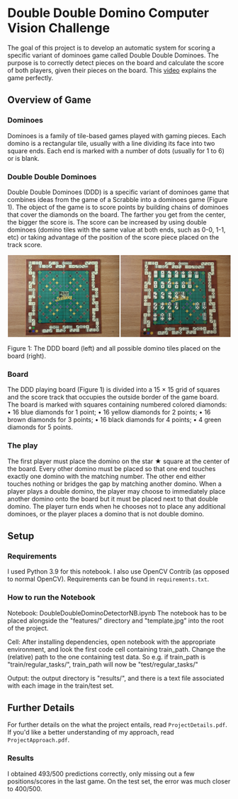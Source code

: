# Double Double Domino Computer Vision Challenge
The goal of this project is to develop an automatic system for scoring a specific variant of dominoes game called Double Double Dominoes. The purpose is to correctly detect pieces on the board and calculate the score of both players, given their pieces on the board. This [video](https://www.youtube.com/watch?v=ORPJIjFkluQ&t) explains the game perfectly.

## Overview of Game
### Dominoes
Dominoes is a family of tile-based games played with gaming pieces. Each domino is a
rectangular tile, usually with a line dividing its face into two square ends. Each end is
marked with a number of dots (usually for 1 to 6) or is blank.

### Double Double Dominoes
Double Double Dominoes (DDD) is a specific variant of dominoes game that combines
ideas from the game of a Scrabble into a dominoes game (Figure 1). The object of the game
is to score points by building chains of dominoes that cover the diamonds on the board.
The farther you get from the center, the bigger the score is. The score can be increased by using double dominoes (domino tiles with the same value at both ends, such as 0-0, 1-1,
etc) or taking advantage of the position of the score piece placed on the track score.

![assets/ddd_1.png](assets/ddd_1.png)

Figure 1: The DDD board (left) and all possible domino tiles placed on the board (right).

### Board
The DDD playing board (Figure 1) is divided into a 15 × 15 grid of squares and the score
track that occupies the outside border of the game board. The board is marked with
squares containing numbered colored diamonds:
• 16 blue diamonds for 1 point;
• 16 yellow diamonds for 2 points;
• 16 brown diamonds for 3 points;
• 16 black diamonds for 4 points;
• 4 green diamonds for 5 points.

### The play
The first player must place the domino on the star ★ square at the center of the board. Every other domino must be placed so that one end touches exactly one domino with the
matching number. The other end either touches nothing or bridges the gap by matching
another domino. When a player plays a double domino, the player may choose to immediately place another domino onto the board but it must be placed next to that double
domino. The player turn ends when he chooses not to place any additional dominoes, or
the player places a domino that is not double domino.

## Setup
### Requirements
I used Python 3.9 for this notebook. I also use OpenCV Contrib (as opposed to normal OpenCV). Requirements can be found in `requirements.txt`.

### How to run the Notebook
Notebook: DoubleDoubleDominoDetectorNB.ipynb
The notebook has to be placed alongside the "features/" directory and "template.jpg" into the root of the project.

Cell: After installing dependencies, open notebook with the appropriate environment, and look the first code cell containing train_path. Change the (relative) path to the one containing test data.
So e.g. if train_path is "train/regular_tasks/", train_path will now be "test/regular_tasks/"

Output: the output directory is "results/", and there is a text file associated with each image in the train/test set.

## Further Details
For further details on the what the project entails, read `ProjectDetails.pdf`. If you'd like a better understanding of my approach, read `ProjectApproach.pdf`.

### Results
I obtained 493/500 predictions correctly, only missing out a few positions/scores in the last game. On the test set, the error was much closer to 400/500.

